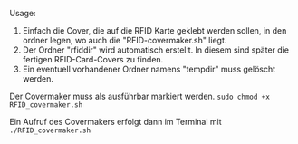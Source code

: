 Usage:

1. Einfach die Cover, die auf die RFID Karte geklebt werden sollen, in den ordner legen, wo auch die "RFID-covermaker.sh" liegt.
2. Der Ordner "rfiddir" wird automatisch erstellt. In diesem sind später die fertigen RFID-Card-Covers zu finden.
3. Ein eventuell vorhandener Ordner namens "tempdir" muss gelöscht werden.

Der Covermaker muss als ausführbar markiert werden.
	`sudo chmod +x RFID_covermaker.sh`
	
Ein Aufruf des Covermakers erfolgt dann im Terminal mit
	`./RFID_covermaker.sh`
